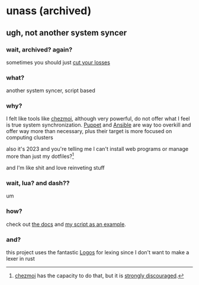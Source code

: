 # unass (archived)
## ugh, not another system syncer
### wait, archived? again?
sometimes you should just [cut your losses](https://github.com/void-linux/void-packages/blob/master/Manual.md#Introduction)

### what?
another system syncer, script based

### why?
I felt like tools like [chezmoi](https://www.chezmoi.io/), although very powerful, do not offer what I feel is true system synchronization. [Puppet](https://www.ansible.com/) and [Ansible](https://www.ansible.com/) are way too overkill and offer way more than necessary, plus their target is more focused on computing clusters

also it's 2023 and you're telling me I can't install web programs or manage more than just my dotfiles?[^1]

and I'm like shit and love reinveting stuff

[^1]: [chezmoi](https://www.chezmoi.io) has the capacity to do that, but it is [strongly discouraged](https://www.chezmoi.io/user-guide/frequently-asked-questions/design/#can-i-use-chezmoi-to-manage-files-outside-my-home-directory).

### wait, lua? and dash??
um

### how?
check out [the docs](doc/) and [my script as an example](unass).

### and?
this project uses the fantastic [Logos](https://github.com/maciejhirsz/logos) for lexing since I don't want to make a lexer in rust